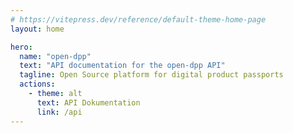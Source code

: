 ```yaml
---
# https://vitepress.dev/reference/default-theme-home-page
layout: home

hero:
  name: "open-dpp"
  text: "API documentation for the open-dpp API"
  tagline: Open Source platform for digital product passports
  actions:
    - theme: alt
      text: API Dokumentation
      link: /api
---
```


